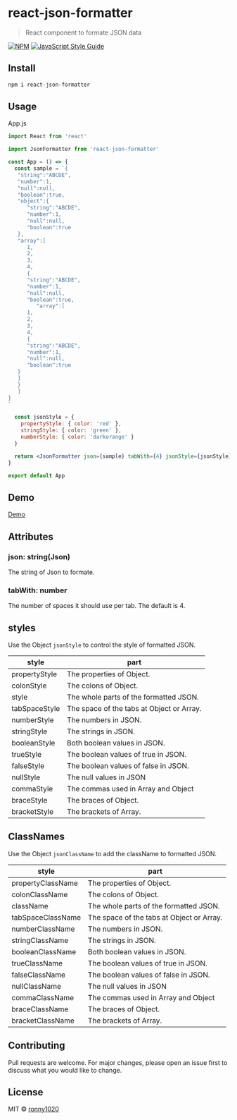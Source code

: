 # react-json-formatter

> React component to formate JSON data

[![NPM](https://img.shields.io/npm/v/react-json-formatter.svg)](https://www.npmjs.com/package/react-json-formatter) [![JavaScript Style Guide](https://img.shields.io/badge/code_style-standard-brightgreen.svg)](https://standardjs.com)

## Install

```bash
npm i react-json-formatter
```

## Usage

App.js

```jsx
import React from 'react'

import JsonFormatter from 'react-json-formatter'

const App = () => {
  const sample = `{
   "string":"ABCDE",
   "number":1,
   "null":null,
   "boolean":true,
   "object":{
      "string":"ABCDE",
      "number":1,
      "null":null,
      "boolean":true
   },
   "array":[
      1,
      2,
      3,
      4,
      {
      "string":"ABCDE",
      "number":1,
      "null":null,
      "boolean":true,
         "array":[
      1,
      2,
      3,
      4,
      {
      "string":"ABCDE",
      "number":1,
      "null":null,
      "boolean":true
   }
   ]
   }
   ]
}
`

  const jsonStyle = {
    propertyStyle: { color: 'red' },
    stringStyle: { color: 'green' },
    numberStyle: { color: 'darkorange' }
  }

  return <JsonFormatter json={sample} tabWith={4} jsonStyle={jsonStyle} />
}

export default App
```

## Demo

[Demo](https://ronny1020.github.io/react-json-formatter/)

## Attributes

### json: string(Json)

The string of Json to formate.

### tabWith: number

The number of spaces it should use per tab.
The default is 4.

## styles

Use the Object `jsonStyle` to control the style of formatted JSON.

| style         | part                                      |
| ------------- | ----------------------------------------- |
| propertyStyle | The properties of Object.                 |
| colonStyle    | The colons of Object.                     |
| style         | The whole parts of the formatted JSON.    |
| tabSpaceStyle | The space of the tabs at Object or Array. |
| numberStyle   | The numbers in JSON.                      |
| stringStyle   | The strings in JSON.                      |
| booleanStyle  | Both boolean values in JSON.              |
| trueStyle     | The boolean values of true in JSON.       |
| falseStyle    | The boolean values of false in JSON.      |
| nullStyle     | The null values in JSON                   |
| commaStyle    | The commas used in Array and Object       |
| braceStyle    | The braces of Object.                     |
| bracketStyle  | The brackets of Array.                    |

## ClassNames

Use the Object `jsonClassName` to add the className to formatted JSON.

| style             | part                                      |
| ----------------- | ----------------------------------------- |
| propertyClassName | The properties of Object.                 |
| colonClassName    | The colons of Object.                     |
| className         | The whole parts of the formatted JSON.    |
| tabSpaceClassName | The space of the tabs at Object or Array. |
| numberClassName   | The numbers in JSON.                      |
| stringClassName   | The strings in JSON.                      |
| booleanClassName  | Both boolean values in JSON.              |
| trueClassName     | The boolean values of true in JSON.       |
| falseClassName    | The boolean values of false in JSON.      |
| nullClassName     | The null values in JSON                   |
| commaClassName    | The commas used in Array and Object       |
| braceClassName    | The braces of Object.                     |
| bracketClassName  | The brackets of Array.                    |

## Contributing

Pull requests are welcome. For major changes, please open an issue first to discuss what you would like to change.

## License

MIT © [ronny1020](https://github.com/ronny1020)
